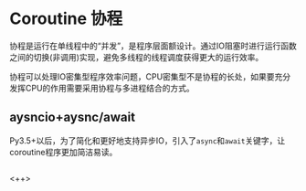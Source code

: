 # Coroutine 协程
协程是运行在单线程中的“并发”，是程序层面额设计。通过IO阻塞时进行运行函数之间的切换(非调用)实现，避免多线程的线程调度获得更大的运行效率。

协程可以处理IO密集型程序效率问题，CPU密集型不是协程的长处，如果要充分发挥CPU的作用需要采用协程与多进程结合的方式。

## aysncio+aysnc/await
Py3.5+以后，为了简化和更好地支持异步IO，引入了`async`和`await`关键字，让coroutine程序更加简洁易读。

```python

```

<++>
